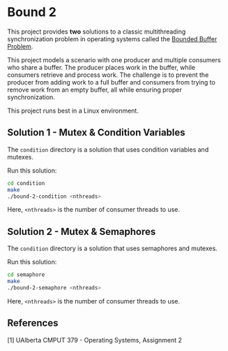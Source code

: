 # Bound 2

This project provides **two** solutions to a classic multithreading synchronization problem in operating systems called the [Bounded Buffer Problem](https://en.wikipedia.org/wiki/Producer%E2%80%93consumer_problem).

This project models a scenario with one producer and multiple consumers who share a buffer. The producer places work in the buffer, while consumers retrieve and process work. The challenge is to prevent the producer from adding work to a full buffer and consumers from trying to remove work from an empty buffer, all while ensuring proper synchronization.

This project runs best in a Linux environment.

## Solution 1 - Mutex & Condition Variables

The `condition` directory is a solution that uses condition variables and mutexes.

Run this solution:
```bash
cd condition
make
./bound-2-condition <nthreads>
```
Here, `<nthreads>` is the number of consumer threads to use.


## Solution 2 - Mutex & Semaphores

The `condition` directory is a solution that uses semaphores and mutexes.

Run this solution:
```bash
cd semaphore
make
./bound-2-semaphore <nthreads>
```
Here, `<nthreads>` is the number of consumer threads to use.

## References
[1] UAlberta CMPUT 379 - Operating Systems, Assignment 2
